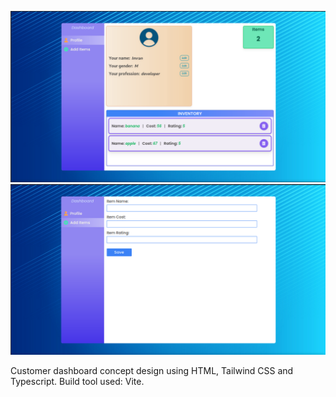 ![ScreenShot](/screenshots/profile_pane.png) ![ScreenShot](/screenshots/items_pane.png)

Customer dashboard concept design using HTML, Tailwind CSS and Typescript.
Build tool used: Vite.